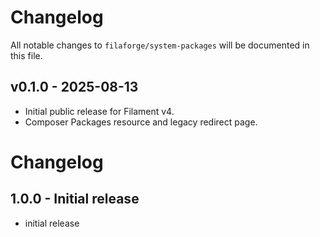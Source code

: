 # Changelog

All notable changes to `filaforge/system-packages` will be documented in this file.

## v0.1.0 - 2025-08-13
- Initial public release for Filament v4.
- Composer Packages resource and legacy redirect page.
# Changelog

## 1.0.0 - Initial release

- initial release